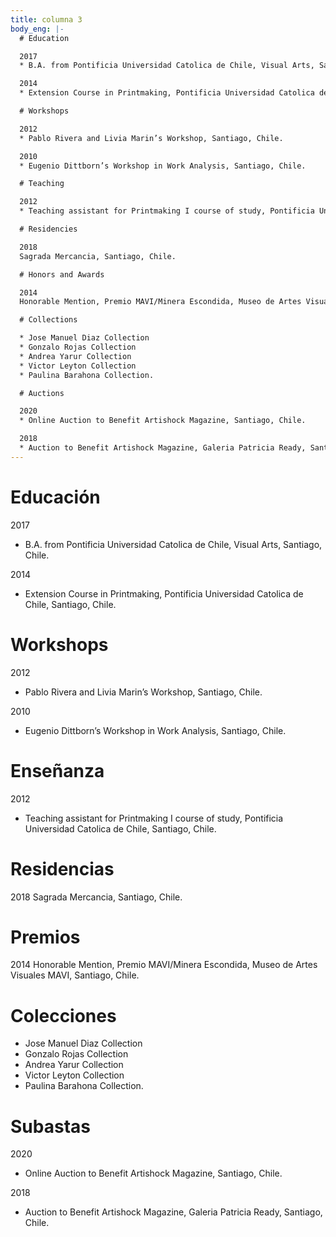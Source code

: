 ```yaml
---
title: columna 3
body_eng: |-
  # Education

  2017
  * B.A. from Pontificia Universidad Catolica de Chile, Visual Arts, Santiago, Chile.

  2014
  * Extension Course in Printmaking, Pontificia Universidad Catolica de Chile, Santiago, Chile.

  # Workshops

  2012
  * Pablo Rivera and Livia Marin’s Workshop, Santiago, Chile.

  2010
  * Eugenio Dittborn’s Workshop in Work Analysis, Santiago, Chile.

  # Teaching

  2012
  * Teaching assistant for Printmaking I course of study, Pontificia Universidad Catolica de Chile, Santiago, Chile.

  # Residencies

  2018
  Sagrada Mercancia, Santiago, Chile.

  # Honors and Awards

  2014
  Honorable Mention, Premio MAVI/Minera Escondida, Museo de Artes Visuales MAVI, Santiago, Chile.

  # Collections

  * Jose Manuel Diaz Collection
  * Gonzalo Rojas Collection
  * Andrea Yarur Collection
  * Victor Leyton Collection
  * Paulina Barahona Collection.

  # Auctions

  2020
  * Online Auction to Benefit Artishock Magazine, Santiago, Chile.

  2018
  * Auction to Benefit Artishock Magazine, Galeria Patricia Ready, Santiago, Chile.
---
```


# Educación

2017

- B.A. from Pontificia Universidad Catolica de Chile, Visual Arts, Santiago, Chile.

2014

- Extension Course in Printmaking, Pontificia Universidad Catolica de Chile, Santiago, Chile.

# Workshops

2012

- Pablo Rivera and Livia Marin’s Workshop, Santiago, Chile.

2010

- Eugenio Dittborn’s Workshop in Work Analysis, Santiago, Chile.

# Enseñanza

2012

- Teaching assistant for Printmaking I course of study, Pontificia Universidad Catolica de Chile, Santiago, Chile.

# Residencias

2018
Sagrada Mercancia, Santiago, Chile.

# Premios

2014
Honorable Mention, Premio MAVI/Minera Escondida, Museo de Artes Visuales MAVI, Santiago, Chile.

# Colecciones

- Jose Manuel Diaz Collection
- Gonzalo Rojas Collection
- Andrea Yarur Collection
- Victor Leyton Collection
- Paulina Barahona Collection.

# Subastas

2020

- Online Auction to Benefit Artishock Magazine, Santiago, Chile.

2018

- Auction to Benefit Artishock Magazine, Galeria Patricia Ready, Santiago, Chile.
